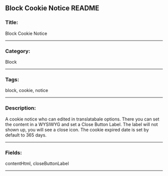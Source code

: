 ## Block Cookie Notice README

### Title:

Block Cookie Notice

---

### Category:

Block

---

### Tags:

block, cookie, notice

---

### Description:

A cookie notice who can edited in translatabale options. There you can set the content in a WYSIWYG and set a Close Button Label. The label will not shown up, you will see a close icon. The cookie expired date is set by default to 365 days.

---

### Fields:

contentHtml, closeButtonLabel

---
